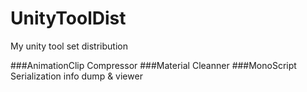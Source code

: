 # UnityToolDist
My unity tool set distribution

###AnimationClip Compressor
###Material Cleanner
###MonoScript Serialization info dump & viewer

